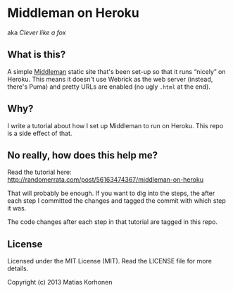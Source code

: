 # Middleman on Heroku

aka *Clever like a fox*


## What is this?

A simple [Middleman]() static site that's been set-up so that it runs “nicely” on Heroku. This means it doesn't use Webrick as the web server (instead, there's Puma) and pretty URLs are enabled (no ugly `.html` at the end).


## Why?

I write a tutorial about how I set up Middleman to run on Heroku. This repo is a
side effect of that.


## No really, how does this help me?

Read the tutorial here: <http://randomerrata.com/post/56163474367/middleman-on-heroku>

That will probably be enough. If you want to dig into the steps, the after each step I committed the changes and tagged the commit with which step it was.

The code changes after each step in that tutorial are tagged in this repo.


## License

Licensed under the MIT License (MIT). Read the LICENSE file for more details.

Copyright (c) 2013 Matias Korhonen
